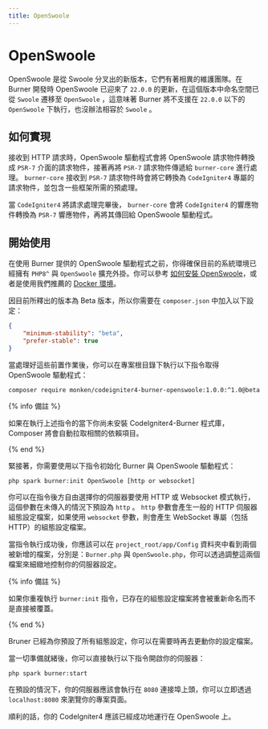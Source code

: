 ```yaml
---
title: OpenSwoole
---
```


# OpenSwoole

OpenSwoole 是從 Swoole 分叉出的新版本，它們有著相異的維護團隊。在 Burner 開發時 OpenSwoole 已迎來了 `22.0.0` 的更新，在這個版本中命名空間已從 `Swoole` 遷移至 `OpenSwoole` ，這意味著 Burner 將不支援在 `22.0.0` 以下的 `OpenSwoole` 下執行，也沒辦法相容於 `Swoole` 。

## 如何實現

接收到 HTTP 請求時，OpenSwoole 驅動程式會將 OpenSwoole 請求物件轉換成 `PSR-7` 介面的請求物件，接著再將 `PSR-7` 請求物件傳遞給 `burner-core` 進行處理。 `burner-core` 接收到 `PSR-7` 請求物件時會將它轉換為 `CodeIgniter4` 專屬的請求物件，並包含一些框架所需的預處理。

當 `CodeIgniter4` 將請求處理完畢後， `burner-core` 會將 `CodeIgniter4` 的響應物件轉換為 `PSR-7` 響應物件，再將其傳回給 OpenSwoole 驅動程式。

## 開始使用

在使用 Burner 提供的 OpenSwoole 驅動程式之前，你得確保目前的系統環境已經擁有 `PHP8^` 與 `OpenSwoole` 擴充外掛。你可以參考 [如何安裝 OpenSwoole](https://openswoole.com/docs/get-started/installation)，或者是使用我們推薦的 [Docker 環境](/general/docker)。

因目前所釋出的版本為 Beta 版本，所以你需要在 `composer.json` 中加入以下設定：

```json
{
    "minimum-stability": "beta",
    "prefer-stable": true
}
```

當處理好這些前置作業後，你可以在專案根目錄下執行以下指令取得 OpenSwoole 驅動程式：

```
composer require monken/codeigniter4-burner-openswoole:1.0.0:^1.0@beta
```

{% info 備註 %}

如果在執行上述指令的當下你尚未安裝 CodeIgniter4-Burner 程式庫，Composer 將會自動拉取相關的依賴項目。

{% end %}

緊接著，你需要使用以下指令初始化 Burner 與 OpenSwoole 驅動程式：

```
php spark burner:init OpenSwoole [http or websocket]
```

你可以在指令後方自由選擇你的伺服器要使用 HTTP 或 Websocket 模式執行，這個參數在未傳入的情況下預設為 `http` 。 `http` 參數會產生一般的 HTTP 伺服器組態設定檔案，如果使用 `websocket` 參數，則會產生 WebSocket 專屬（包括 HTTP）的組態設定檔案。

當指令執行成功後，你應該可以在 `project_root/app/Config` 資料夾中看到兩個被新增的檔案，分別是：`Burner.php` 與 `OpenSwoole.php`，你可以透過調整這兩個檔案來細緻地控制你的伺服器設定。

{% info 備註 %}

如果你重複執行 `burner:init` 指令，已存在的組態設定檔案將會被重新命名而不是直接被覆蓋。

{% end %}

Bruner 已經為你預設了所有組態設定，你可以在需要時再去更動你的設定檔案。

當一切準備就緒後，你可以直接執行以下指令開啟你的伺服器：

```
php spark burner:start
```

在預設的情況下，你的伺服器應該會執行在 `8080` 連接埠上頭，你可以立即透過 `localhost:8080` 來瀏覽你的專案頁面。

順利的話，你的 CodeIgniter4 應該已經成功地運行在 OpenSwoole 上。
